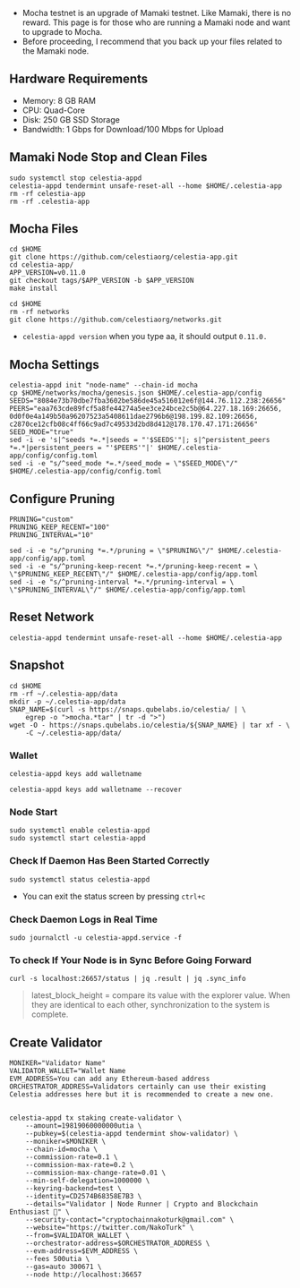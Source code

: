 - Mocha testnet is an upgrade of Mamaki testnet. Like Mamaki, there is no reward. This page is for those who are running a Mamaki node and want to upgrade to Mocha.
- Before proceeding, I recommend that you back up your files related to the Mamaki node.

## Hardware Requirements

 - Memory: 8 GB RAM
 - CPU: Quad-Core
 - Disk: 250 GB SSD Storage
 - Bandwidth: 1 Gbps for Download/100 Mbps for Upload

## Mamaki Node Stop and Clean Files
```
sudo systemctl stop celestia-appd
celestia-appd tendermint unsafe-reset-all --home $HOME/.celestia-app
rm -rf celestia-app
rm -rf .celestia-app
```

## Mocha Files
```
cd $HOME
git clone https://github.com/celestiaorg/celestia-app.git
cd celestia-app/
APP_VERSION=v0.11.0
git checkout tags/$APP_VERSION -b $APP_VERSION
make install
```
```
cd $HOME
rm -rf networks
git clone https://github.com/celestiaorg/networks.git
```
- ``celestia-appd version`` when you type aa, it should output ``0.11.0.``

## Mocha Settings
```
celestia-appd init "node-name" --chain-id mocha
cp $HOME/networks/mocha/genesis.json $HOME/.celestia-app/config
SEEDS="8084e73b70dbe7fba3602be586de45a516012e6f@144.76.112.238:26656"
PEERS="eaa763cde89fcf5a8fe44274a5ee3ce24bce2c5b@64.227.18.169:26656, 0d0f0e4a149b50a96207523a5408611dae2796b6@198.199.82.109:26656, c2870ce12cfb08c4ff66c9ad7c49533d2bd8d412@178.170.47.171:26656"
SEED_MODE="true"
sed -i -e 's|^seeds *=.*|seeds = "'$SEEDS'"|; s|^persistent_peers *=.*|persistent_peers = "'$PEERS'"|' $HOME/.celestia-app/config/config.toml
sed -i -e "s/^seed_mode *=.*/seed_mode = \"$SEED_MODE\"/" $HOME/.celestia-app/config/config.toml
```

## Configure Pruning
```
PRUNING="custom"
PRUNING_KEEP_RECENT="100"
PRUNING_INTERVAL="10"

sed -i -e "s/^pruning *=.*/pruning = \"$PRUNING\"/" $HOME/.celestia-app/config/app.toml
sed -i -e "s/^pruning-keep-recent *=.*/pruning-keep-recent = \
\"$PRUNING_KEEP_RECENT\"/" $HOME/.celestia-app/config/app.toml
sed -i -e "s/^pruning-interval *=.*/pruning-interval = \
\"$PRUNING_INTERVAL\"/" $HOME/.celestia-app/config/app.toml
```

## Reset Network
```
celestia-appd tendermint unsafe-reset-all --home $HOME/.celestia-app
```

## Snapshot
```
cd $HOME
rm -rf ~/.celestia-app/data
mkdir -p ~/.celestia-app/data
SNAP_NAME=$(curl -s https://snaps.qubelabs.io/celestia/ | \
    egrep -o ">mocha.*tar" | tr -d ">")
wget -O - https://snaps.qubelabs.io/celestia/${SNAP_NAME} | tar xf - \
    -C ~/.celestia-app/data/
```

### Wallet
```
celestia-appd keys add walletname
```
```
celestia-appd keys add walletname --recover
```

### Node Start

```
sudo systemctl enable celestia-appd
sudo systemctl start celestia-appd
```

### Check If Daemon Has Been Started Correctly

```
sudo systemctl status celestia-appd
```
- You can exit the status screen by pressing `ctrl+c` 

### Check Daemon Logs in Real Time

```
sudo journalctl -u celestia-appd.service -f
```

### To check If Your Node is in Sync Before Going Forward

```
curl -s localhost:26657/status | jq .result | jq .sync_info
```
> latest_block_height =  compare its value with the explorer value. When they are identical to each other, synchronization to the system is complete.

## Create Validator
```
MONIKER="Validator Name"
VALIDATOR_WALLET="Wallet Name
EVM_ADDRESS=You can add any Ethereum-based address
ORCHESTRATOR_ADDRESS=Validators certainly can use their existing Celestia addresses here but it is recommended to create a new one.


celestia-appd tx staking create-validator \
    --amount=19819060000000utia \
    --pubkey=$(celestia-appd tendermint show-validator) \
    --moniker=$MONIKER \
    --chain-id=mocha \
    --commission-rate=0.1 \
    --commission-max-rate=0.2 \
    --commission-max-change-rate=0.01 \
    --min-self-delegation=1000000 \
    --keyring-backend=test \
    --identity=CD2574B68358E7B3 \
    --details="Validator | Node Runner | Crypto and Blockchain Enthusiast 🔗" \
    --security-contact="cryptochainnakoturk@gmail.com" \
    --website="https://twitter.com/NakoTurk" \
    --from=$VALIDATOR_WALLET \
    --orchestrator-address=$ORCHESTRATOR_ADDRESS \
    --evm-address=$EVM_ADDRESS \
    --fees 500utia \
    --gas=auto 300671 \
    --node http://localhost:36657
```
